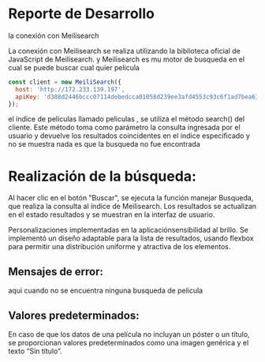 # Reporte de Desarrollo
la conexión con Meilisearch

La conexión con Meilisearch se realiza utilizando la biblioteca oficial de JavaScript de Meilisearch. y Meilisearch es mu motor de busqueda en el cual se puede buscar cual quier pelicula 
```javascript
const client = new MeiliSearch({
  host: 'http://172.233.139.197',
  apiKey: 'd388d2446bccc07114debedcca01058d239ee3afd4553c93c6f1ad7bea61',
});
```
 el índice de películas llamado  peliculas , se utiliza el método search() del cliente. Este método toma como parámetro la consulta ingresada por el usuario y devuelve los resultados coincidentes en el índice especificado y no se muestra nada es que la busqueda no fue encontrada 
 

# Realización de la búsqueda:
Al hacer clic en el botón "Buscar", se ejecuta la función manejar Busqueda, que realiza la consulta al índice de Meilisearch.
Los resultados se actualizan en el estado resultados y se muestran en la interfaz de usuario.

Personalizaciones implementadas en la aplicaciónsensibilidad al brillo.
Se implementó un diseño adaptable para la lista de resultados, usando flexbox para permitir una distribución uniforme y atractiva de los elementos.
## Mensajes de error:
aqui cuando no se encuentra ninguna busqueda de  pelicula 
## Valores predeterminados:
En caso de que los datos de una película no incluyan un póster o un título, se proporcionan valores predeterminados como una imagen genérica y el texto “Sin título”.
